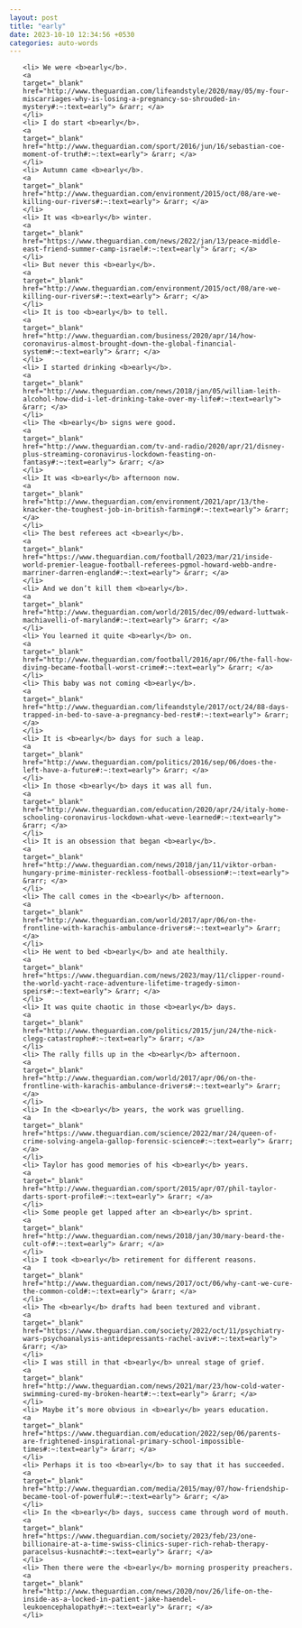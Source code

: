 ```yaml
---
layout: post
title: "early"
date: 2023-10-10 12:34:56 +0530
categories: auto-words
---
```

<ol>

    <li> We were <b>early</b>.
    <a 
    target="_blank" 
    href="http://www.theguardian.com/lifeandstyle/2020/may/05/my-four-miscarriages-why-is-losing-a-pregnancy-so-shrouded-in-mystery#:~:text=early"> &rarr; </a>
    </li>
    <li> I do start <b>early</b>.
    <a 
    target="_blank" 
    href="http://www.theguardian.com/sport/2016/jun/16/sebastian-coe-moment-of-truth#:~:text=early"> &rarr; </a>
    </li>
    <li> Autumn came <b>early</b>.
    <a 
    target="_blank" 
    href="http://www.theguardian.com/environment/2015/oct/08/are-we-killing-our-rivers#:~:text=early"> &rarr; </a>
    </li>
    <li> It was <b>early</b> winter.
    <a 
    target="_blank" 
    href="https://www.theguardian.com/news/2022/jan/13/peace-middle-east-friend-summer-camp-israel#:~:text=early"> &rarr; </a>
    </li>
    <li> But never this <b>early</b>.
    <a 
    target="_blank" 
    href="http://www.theguardian.com/environment/2015/oct/08/are-we-killing-our-rivers#:~:text=early"> &rarr; </a>
    </li>
    <li> It is too <b>early</b> to tell.
    <a 
    target="_blank" 
    href="http://www.theguardian.com/business/2020/apr/14/how-coronavirus-almost-brought-down-the-global-financial-system#:~:text=early"> &rarr; </a>
    </li>
    <li> I started drinking <b>early</b>.
    <a 
    target="_blank" 
    href="http://www.theguardian.com/news/2018/jan/05/william-leith-alcohol-how-did-i-let-drinking-take-over-my-life#:~:text=early"> &rarr; </a>
    </li>
    <li> The <b>early</b> signs were good.
    <a 
    target="_blank" 
    href="http://www.theguardian.com/tv-and-radio/2020/apr/21/disney-plus-streaming-coronavirus-lockdown-feasting-on-fantasy#:~:text=early"> &rarr; </a>
    </li>
    <li> It was <b>early</b> afternoon now.
    <a 
    target="_blank" 
    href="http://www.theguardian.com/environment/2021/apr/13/the-knacker-the-toughest-job-in-british-farming#:~:text=early"> &rarr; </a>
    </li>
    <li> The best referees act <b>early</b>.
    <a 
    target="_blank" 
    href="https://www.theguardian.com/football/2023/mar/21/inside-world-premier-league-football-referees-pgmol-howard-webb-andre-marriner-darren-england#:~:text=early"> &rarr; </a>
    </li>
    <li> And we don’t kill them <b>early</b>.
    <a 
    target="_blank" 
    href="http://www.theguardian.com/world/2015/dec/09/edward-luttwak-machiavelli-of-maryland#:~:text=early"> &rarr; </a>
    </li>
    <li> You learned it quite <b>early</b> on.
    <a 
    target="_blank" 
    href="http://www.theguardian.com/football/2016/apr/06/the-fall-how-diving-became-football-worst-crime#:~:text=early"> &rarr; </a>
    </li>
    <li> This baby was not coming <b>early</b>.
    <a 
    target="_blank" 
    href="http://www.theguardian.com/lifeandstyle/2017/oct/24/88-days-trapped-in-bed-to-save-a-pregnancy-bed-rest#:~:text=early"> &rarr; </a>
    </li>
    <li> It is <b>early</b> days for such a leap.
    <a 
    target="_blank" 
    href="http://www.theguardian.com/politics/2016/sep/06/does-the-left-have-a-future#:~:text=early"> &rarr; </a>
    </li>
    <li> In those <b>early</b> days it was all fun.
    <a 
    target="_blank" 
    href="http://www.theguardian.com/education/2020/apr/24/italy-home-schooling-coronavirus-lockdown-what-weve-learned#:~:text=early"> &rarr; </a>
    </li>
    <li> It is an obsession that began <b>early</b>.
    <a 
    target="_blank" 
    href="http://www.theguardian.com/news/2018/jan/11/viktor-orban-hungary-prime-minister-reckless-football-obsession#:~:text=early"> &rarr; </a>
    </li>
    <li> The call comes in the <b>early</b> afternoon.
    <a 
    target="_blank" 
    href="http://www.theguardian.com/world/2017/apr/06/on-the-frontline-with-karachis-ambulance-drivers#:~:text=early"> &rarr; </a>
    </li>
    <li> He went to bed <b>early</b> and ate healthily.
    <a 
    target="_blank" 
    href="https://www.theguardian.com/news/2023/may/11/clipper-round-the-world-yacht-race-adventure-lifetime-tragedy-simon-speirs#:~:text=early"> &rarr; </a>
    </li>
    <li> It was quite chaotic in those <b>early</b> days.
    <a 
    target="_blank" 
    href="http://www.theguardian.com/politics/2015/jun/24/the-nick-clegg-catastrophe#:~:text=early"> &rarr; </a>
    </li>
    <li> The rally fills up in the <b>early</b> afternoon.
    <a 
    target="_blank" 
    href="http://www.theguardian.com/world/2017/apr/06/on-the-frontline-with-karachis-ambulance-drivers#:~:text=early"> &rarr; </a>
    </li>
    <li> In the <b>early</b> years, the work was gruelling.
    <a 
    target="_blank" 
    href="https://www.theguardian.com/science/2022/mar/24/queen-of-crime-solving-angela-gallop-forensic-science#:~:text=early"> &rarr; </a>
    </li>
    <li> Taylor has good memories of his <b>early</b> years.
    <a 
    target="_blank" 
    href="http://www.theguardian.com/sport/2015/apr/07/phil-taylor-darts-sport-profile#:~:text=early"> &rarr; </a>
    </li>
    <li> Some people get lapped after an <b>early</b> sprint.
    <a 
    target="_blank" 
    href="http://www.theguardian.com/news/2018/jan/30/mary-beard-the-cult-of#:~:text=early"> &rarr; </a>
    </li>
    <li> I took <b>early</b> retirement for different reasons.
    <a 
    target="_blank" 
    href="http://www.theguardian.com/news/2017/oct/06/why-cant-we-cure-the-common-cold#:~:text=early"> &rarr; </a>
    </li>
    <li> The <b>early</b> drafts had been textured and vibrant.
    <a 
    target="_blank" 
    href="https://www.theguardian.com/society/2022/oct/11/psychiatry-wars-psychoanalysis-antidepressants-rachel-aviv#:~:text=early"> &rarr; </a>
    </li>
    <li> I was still in that <b>early</b> unreal stage of grief.
    <a 
    target="_blank" 
    href="http://www.theguardian.com/news/2021/mar/23/how-cold-water-swimming-cured-my-broken-heart#:~:text=early"> &rarr; </a>
    </li>
    <li> Maybe it’s more obvious in <b>early</b> years education.
    <a 
    target="_blank" 
    href="https://www.theguardian.com/education/2022/sep/06/parents-are-frightened-inspirational-primary-school-impossible-times#:~:text=early"> &rarr; </a>
    </li>
    <li> Perhaps it is too <b>early</b> to say that it has succeeded.
    <a 
    target="_blank" 
    href="http://www.theguardian.com/media/2015/may/07/how-friendship-became-tool-of-powerful#:~:text=early"> &rarr; </a>
    </li>
    <li> In the <b>early</b> days, success came through word of mouth.
    <a 
    target="_blank" 
    href="https://www.theguardian.com/society/2023/feb/23/one-billionaire-at-a-time-swiss-clinics-super-rich-rehab-therapy-paracelsus-kusnacht#:~:text=early"> &rarr; </a>
    </li>
    <li> Then there were the <b>early</b> morning prosperity preachers.
    <a 
    target="_blank" 
    href="http://www.theguardian.com/news/2020/nov/26/life-on-the-inside-as-a-locked-in-patient-jake-haendel-leukoencephalopathy#:~:text=early"> &rarr; </a>
    </li>